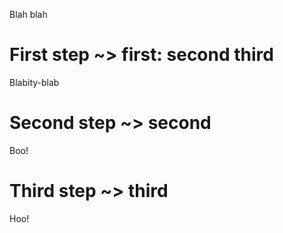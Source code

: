 Blah blah

# First step ~> first: second third

Blabity-blab

# Second step ~> second

Boo!

# Third step ~> third

Hoo!
